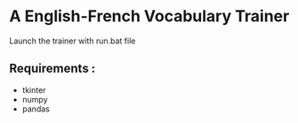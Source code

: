 # A English-French Vocabulary Trainer


Launch the trainer with run.bat file

## Requirements : 
- tkinter
- numpy
- pandas
